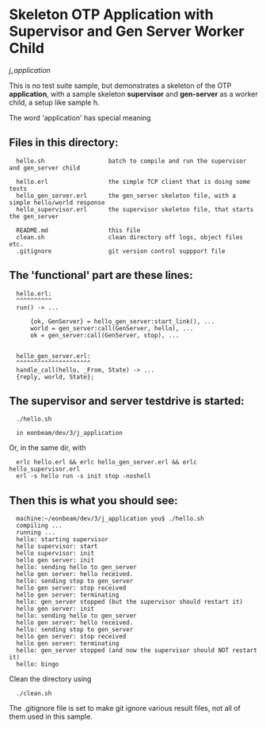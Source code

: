 Skeleton OTP Application with Supervisor and Gen Server Worker Child
====================================================================
*j_application*

This is no test suite sample, but demonstrates a skeleton of 
the OTP **application**, with a sample skeleton **supervisor** and **gen-server**
as a worker child, a setup like sample h.

The word 'application' has special meaning 

Files in this directory:
------------------------

	  hello.sh					batch to compile and run the supervisor and gen_server child

	  hello.erl					the simple TCP client that is doing some tests 
	  hello_gen_server.erl		the gen_server skeleton file, with a simple hello/world response
	  hello_supervisor.erl		the supervisor skeleton file, that starts the gen_server
	  
	  README.md					this file
	  clean.sh					clean directory off logs, object files etc.
	  .gitignore				git version control suppport file


The 'functional' part are these lines:
--------------------------------------
	  
	  hello.erl:
	  ^^^^^^^^^^
	  run() -> ...
	  
		  {ok, GenServer} = hello_gen_server:start_link(), ...
		  world = gen_server:call(GenServer, hello), ...
		  ok = gen_server:call(GenServer, stop), ...

	
	  hello_gen_server.erl:
	  ^^^^^^^^^^^^^^^^^^^^^
	  handle_call(hello, _From, State) -> ...
	  {reply, world, State};


The supervisor and server testdrive is started:
-----------------------------------------------

	  ./hello.sh

	  in eonbeam/dev/3/j_application

Or, in the same dir, with

	  erlc hello.erl && erlc hello_gen_server.erl && erlc hello_supervisor.erl 
	  erl -s hello run -s init stop -noshell

Then this is what you should see:
---------------------------------
	  
	  machine:~/eonbeam/dev/3/j_application you$ ./hello.sh 
	  compiling ...
	  running ...
	  hello: starting supervisor
	  hello supervisor: start
	  hello supervisor: init
	  hello gen server: init
	  hello: sending hello to gen_server
	  hello gen server: hello received.
	  hello: sending stop to gen_server
	  hello gen server: stop received
	  hello gen server: terminating
	  hello: gen_server stopped (but the supervisor should restart it)
	  hello gen server: init
	  hello: sending hello to gen_server
	  hello gen server: hello received.
	  hello: sending stop to gen_server
	  hello gen server: stop received
	  hello gen server: terminating
	  hello: gen_server stopped (and now the supervisor should NOT restart it)
	  hello: bingo

Clean the directory using 

	  ./clean.sh
	  
The .gitignore file is set to make git ignore various result files, not all of them used in this sample.

